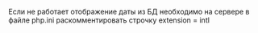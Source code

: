 Если не работает отображение даты из БД необходимо на сервере в файле php.ini раскомментировать строчку extension = intl
